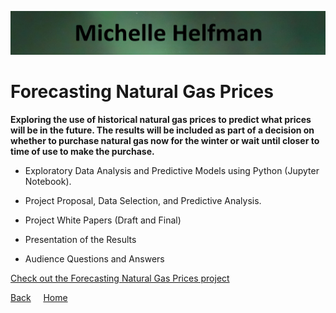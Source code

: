 <link rel="stylesheet" href="/assets/css/main.css">

![michelle_banner](https://github.com/michelle-bh/michelle-bh.github.io/blob/main/images/michelle_banner.jpg?raw=true)

# Forecasting Natural Gas Prices

<div class="group" markdown="1">

<p></p>

**Exploring the use of historical natural gas prices to predict what prices will be in the future.  The results will be included as part of a decision on whether to purchase natural gas now for the winter or wait until closer to time of use to make the purchase.**

*	Exploratory Data Analysis and Predictive Models using Python (Jupyter Notebook).

*	Project Proposal, Data Selection, and Predictive Analysis.

*	Project White Papers (Draft and Final)

*	Presentation of the Results

*   Audience Questions and Answers

[Check out the Forecasting Natural Gas Prices project](https://github.com/michelle-bh/michelle-bh.github.io/tree/main/Forecasting-Natural-Gas-Prices)

</div>

<div class="nav" markdown="1">

[Back](../README.md) &nbsp; &nbsp; [Home](https://michelle-bh.github.io/)

</div>


